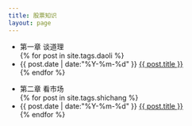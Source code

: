 ```yaml
---
title: 股票知识
layout: page
---
```

<ul class="listing">
<li class="listing-seperator" id="{{ tag[0] }}">第一章 谈道理</li>
{% for post in site.tags.daoli %}
  <li class="listing-item">
  <time datetime="{{ post.date | date:"%Y-%m-%d" }}">{{ post.date | date:"%Y-%m-%d" }}</time>
  <a href="{{ site.url }}{{ post.url }}" title="{{ post.title }}">{{ post.title }}</a>
  </li>
{% endfor %}
</ul>
<ul class="listing">
<li class="listing-seperator" id="{{ tag[0] }}">第二章 看市场</li>
{% for post in site.tags.shichang %}
  <li class="listing-item">
  <time datetime="{{ post.date | date:"%Y-%m-%d" }}">{{ post.date | date:"%Y-%m-%d" }}</time>
  <a href="{{ site.url }}{{ post.url }}" title="{{ post.title }}">{{ post.title }}</a>
  </li>
{% endfor %}
</ul>